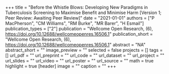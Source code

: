 +++
title = "Before the Whistle Blows: Developing New Paradigms in Tuberculosis Screening to Maximise Benefit and Minimise Harm [Version 1; Peer Review: Awaiting Peer Review]"
date = "2021-01-01"
authors = ["P MacPherson", "CM Williams", "RM Burke", "MR Barer", "H Esmail"]
publication_types = ["2"]
publication = "Wellcome Open Research, (6), https://doi.org/10.12688/wellcomeopenres.16506.1"
publication_short = "Wellcome Open Research, (6), https://doi.org/10.12688/wellcomeopenres.16506.1"
abstract = "NA"
abstract_short = ""
image_preview = ""
selected = false
projects = []
tags = []
url_pdf = ""
url_preprint = ""
url_code = ""
url_dataset = ""
url_project = ""
url_slides = ""
url_video = ""
url_poster = ""
url_source = ""
math = true
highlight = true
[header]
image = ""
caption = ""
+++
